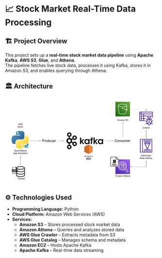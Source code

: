 # 📈 Stock Market Real-Time Data Processing

## 🏗️ Project Overview  
This project sets up a **real-time stock market data pipeline** using **Apache Kafka**, **AWS S3**, **Glue**, and **Athena**.  
The pipeline fetches live stock data, processes it using Kafka, stores it in Amazon S3, and enables querying through Athena.  

## 🏛️ Architecture  
![Architecture](https://github.com/Puthipongyo/Stock-Market-Project/blob/main/Architecture.jpg)  

## ⚙️ Technologies Used  
- **Programming Language:** Python  
- **Cloud Platform:** Amazon Web Services (AWS)  
- **Services:**  
  - **Amazon S3** – Stores processed stock market data  
  - **Amazon Athena** – Queries and analyzes stored data  
  - **AWS Glue Crawler** – Extracts metadata from S3  
  - **AWS Glue Catalog** – Manages schema and metadata  
  - **Amazon EC2** – Hosts Apache Kafka  
  - **Apache Kafka** – Real-time data streaming  

